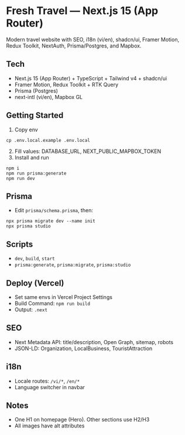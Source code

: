 # Fresh Travel — Next.js 15 (App Router)

Modern travel website with SEO, i18n (vi/en), shadcn/ui, Framer Motion, Redux Toolkit, NextAuth, Prisma/Postgres, and Mapbox.

## Tech
- Next.js 15 (App Router) + TypeScript + Tailwind v4 + shadcn/ui
- Framer Motion, Redux Toolkit + RTK Query
- Prisma (Postgres)
- next-intl (vi/en), Mapbox GL

## Getting Started
1. Copy env
```
cp .env.local.example .env.local
```
2. Fill values: DATABASE_URL, NEXT_PUBLIC_MAPBOX_TOKEN
3. Install and run
```
npm i
npm run prisma:generate
npm run dev
```

## Prisma
- Edit `prisma/schema.prisma`, then:
```
npx prisma migrate dev --name init
npx prisma studio
```

## Scripts
- `dev`, `build`, `start`
- `prisma:generate`, `prisma:migrate`, `prisma:studio`

## Deploy (Vercel)
- Set same envs in Vercel Project Settings
- Build Command: `npm run build`
- Output: `.next`

## SEO
- Next Metadata API: title/description, Open Graph, sitemap, robots
- JSON-LD: Organization, LocalBusiness, TouristAttraction

## i18n
- Locale routes: `/vi/*`, `/en/*`
- Language switcher in navbar

## Notes
- One H1 on homepage (Hero). Other sections use H2/H3
- All images have alt attributes
